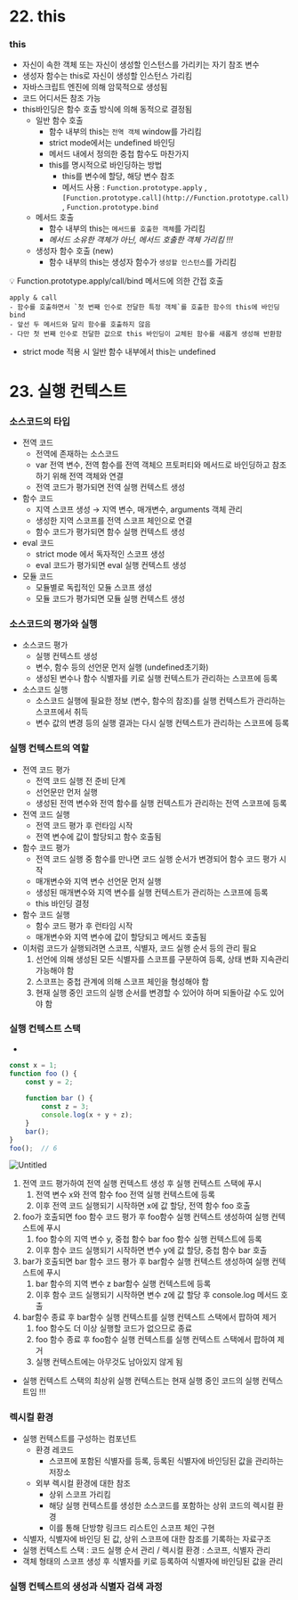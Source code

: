 # 22. this

### this

- 자신이 속한 객체 또는 자신이 생성할 인스턴스를 가리키는 자기 참조 변수
- 생성자 함수는 this로 자신이 생성할 인스턴스 가리킴
- 자바스크립트 엔진에 의해 암묵적으로 생성됨
- 코드 어디서든 참조 가능
- this바인딩은 함수 호출 방식에 의해 동적으로 결정됨
    - 일반 함수 호출
        - 함수 내부의 this는 `전역 객체` window를 가리킴
        - strict mode에서는 undefined 바인딩
        - 메서드 내에서 정의한 중첩 함수도 마찬가지
        - this를 명시적으로 바인딩하는 방법
            - this를 변수에 할당, 해당 변수 참조
            - 메서드 사용 : `Function.prototype.apply` , `[Function.prototype.call](http://Function.prototype.call)` , `Function.prototype.bind`
    - 메서드 호출
        - 함수 내부의 this는 `메서드를 호출한 객체`를 가리킴
        - *메서드 소유한 객체가 아닌, 메서드 호출한 객체 가리킴 !!!*
    - 생성자 함수 호출 (new)
        - 함수 내부의 this는 생성자 함수가 `생성할 인스턴스`를 가리킴
    
<aside>
    💡 Function.prototype.apply/call/bind  메서드에 의한 간접 호출
    
    apply & call
    - 함수를 호출하면서 `첫 번째 인수로 전달한 특정 객체`를 호출한 함수의 this에 바인딩
    bind
    - 앞선 두 메서드와 달리 함수를 호출하지 않음
    - 다만 첫 번째 인수로 전달한 값으로 this 바인딩이 교체된 함수를 새롭게 생성해 반환함
</aside>
    
- strict mode 적용 시 일반 함수 내부에서 this는 undefined


# 23. 실행 컨텍스트

### 소스코드의 타입

- 전역 코드
    - 전역에 존재하는 소스코드
    - var 전역 변수, 전역 함수를 전역 객체으 프토퍼티와 메서드로 바인딩하고 참조하기 위해 전역 객체와 연결
    - 전역 코드가 평가되면 전역 실행 컨텍스트 생성
- 함수 코드
    - 지역 스코프 생성 → 지역 변수, 매개변수, arguments 객체 관리
    - 생성한 지역 스코프를 전역 스코프 체인으로 연결
    - 함수 코드가 평가되면 함수 실행 컨텍스트 생성
- eval 코드
    - strict mode 에서 독자적인 스코프 생성
    - eval 코드가 평가되면 eval 실행 컨텍스트 생성
- 모듈 코드
    - 모듈별로 독립적인 모듈 스코프 생성
    - 모듈 코드가 평가되면 모듈 실행 컨텍스트 생성

### 소스코드의 평가와 실행

- 소스코드 평가
    - 실행 컨텍스트 생성
    - 변수, 함수 등의 선언문 먼저 실행 (undefined초기화)
    - 생성된 변수나 함수 식별자를 키로 실행 컨텍스트가 관리하는 스코프에 등록
- 소스코드 실행
    - 소스코드 실행에 필요한 정보 (변수, 함수의 참조)를 실행 컨텍스트가 관리하는 스코프에서 취득
    - 변수 값의 변경 등의 실행 결과는 다시 실행 컨텍스트가 관리하는 스코프에 등록

### 실행 컨텍스트의 역할

- 전역 코드 평가
    - 전역 코드 실행 전 준비 단계
    - 선언문만 먼저 실행
    - 생성된 전역 변수와 전역 함수를 실행 컨텍스트가 관리하는 전역 스코프에 등록
- 전역 코드 실행
    - 전역 코드 평가 후 런타임 시작
    - 전역 변수에 값이 할당되고 함수 호출됨
- 함수 코드 평가
    - 전역 코드 실행 중 함수를 만나면 코드 실행 순서가 변경되어 함수 코드 평가 시작
    - 매개변수와 지역 변수 선언문 먼저 실행
    - 생성된 매개변수와 지역 변수를 실행 컨텍스트가 관리하는 스코프에 등록
    - this 바인딩 결정
- 함수 코드 실행
    - 함수 코드 평가 후 런타임 시작
    - 매개변수와 지역 변수에 값이 할당되고 메서드 호출됨
- 이처럼 코드가 실행되려면 스코프, 식별자, 코드 실행 순서 등의 관리 필요
    1. 선언에 의해 생성된 모든 식별자를 스코프를 구분하여 등록, 상태 변화 지속관리 가능해야 함
    2. 스코프는 중첩 관계에 의해 스코프 체인을 형성해야 함
    3. 현재 실행 중인 코드의 실행 순서를 변경할 수 있어야 하며 되돌아갈 수도 있어야 함

### 실행 컨텍스트 스택

- 

```jsx
const x = 1;
function foo () {
	const y = 2;
	
	function bar () {
		const z = 3;
		console.log(x + y + z);
	}
	bar();
}
foo();  // 6
```

![Untitled](https://s3-us-west-2.amazonaws.com/secure.notion-static.com/27b7d6c0-7e8e-4c6c-989a-b0639edba34f/Untitled.png)

1. 전역 코드 평가하여 전역 실행 컨텍스트 생성 후 실행 컨텍스트 스택에 푸시
    1. 전역 변수 x와 전역 함수 foo 전역 실행 컨텍스트에 등록
    2. 이후 전역 코드 실행되기 시작하면 x에 값 할당, 전역 함수 foo 호출
2. foo가 호출되면 foo 함수 코드 평가 후 foo함수 실행 컨텍스트 생성하여 실행 컨텍스트에 푸시
    1. foo 함수의 지역 변수 y, 중첩 함수 bar foo 함수 실행 컨텍스트에 등록
    2. 이후 함수 코드 실행되기 시작하면 변수 y에 값 할당, 중첩 함수 bar 호출
3. bar가 호출되면 bar 함수 코드 평가 후 bar함수 실행 컨텍스트 생성하여 실행 컨텍스트에 푸시
    1. bar 함수의 지역 변수 z bar함수 실행 컨텍스트에 등록
    2. 이후 함수 코드 실행되기 시작하면 변수 z에 값 할당 후 console.log 메서드 호출
4. bar함수 종료 후 bar함수 실행 컨텍스트를 실행 컨텍스트 스택에서 팝하여 제거
    1. foo 함수도 더 이상 실행할 코드가 없으므로 종료
    2. foo 함수 종료 후 foo함수 실행 컨텍스트를 실행 컨텍스트 스택에서 팝하여 제거
    3. 실행 컨텍스트에는 아무것도 남아있지 않게 됨

- 실행 컨텍스트 스택의 최상위 실행 컨텍스트는 현재 실행 중인 코드의 실행 컨텍스트임 !!!

### 렉시컬 환경

- 실행 컨텍스트를 구성하는 컴포넌트
    - 환경 레코드
        - 스코프에 포함된 식별자를 등록, 등록된 식별자에 바인딩된 값을 관리하는 저장소
    - 외부 렉시컬 환경에 대한 참조
        - 상위 스코프 가리킴
        - 해당 실행 컨텍스트를 생성한 소스코드를 포함하는 상위 코드의 렉시컬 환경
        - 이를 통해 단방향 링크드 리스트인 스코프 체인 구현
- 식별자, 식별자에 바인딩 된 값, 상위 스코프에 대한 참조를 기록하는 자료구조
- 실행 컨텍스트 스택 : 코드 실행 순서 관리 / 렉시컬 환경 : 스코프, 식별자 관리
- 객체 형태의 스코프 생성 후 식별자를 키로 등록하여 식별자에 바인딩된 값을 관리

### 실행 컨텍스트의 생성과 식별자 검색 과정
